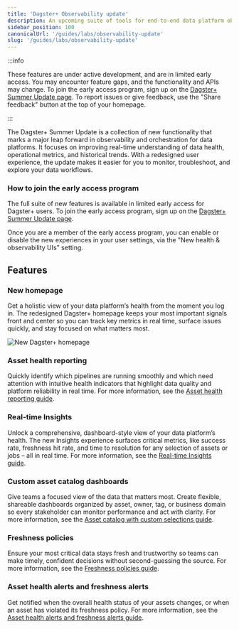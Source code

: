 ```yaml
---
title: 'Dagster+ Observability update'
description: An upcoming suite of tools for end-to-end data platform observability
sidebar_position: 100
canonicalUrl: '/guides/labs/observability-update'
slug: '/guides/labs/observability-update'
---
```


:::info

These features are under active development, and are in limited early access. You may encounter feature gaps, and the functionality and APIs may change. To join the early access program, sign up on the [Dagster+ Summer Update page](https://dagster.io/summer). To report issues or give feedback, use the "Share feedback" button at the top of your homepage.

:::

The Dagster+ Summer Update is a collection of new functionality that marks a major leap forward in observability and orchestration for data platforms. It focuses on improving real-time understanding of data health, operational metrics, and historical trends. With a redesigned user experience, the update makes it easier for you to monitor, troubleshoot, and explore your data workflows.

### How to join the early access program

The full suite of new features is available in limited early access for Dagster+ users. To join the early access program, sign up on the [Dagster+ Summer Update page](https://dagster.io/summer).

Once you are a member of the early access program, you can enable or disable the new experiences in your user settings, via the "New health & observability UIs" setting.

## Features

### New homepage

Get a holistic view of your data platform’s health from the moment you log in. The redesigned Dagster+ homepage keeps your most important signals front and center so you can track key metrics in real time, surface issues quickly, and stay focused on what matters most.

![New Dagster+ homepage](/images/guides/labs/observability-update/new-dagster-plus-homepage.png)

### Asset health reporting

Quickly identify which pipelines are running smoothly and which need attention with intuitive health indicators that highlight data quality and platform reliability in real time. For more information, see the [Asset health reporting guide](/guides/labs/observability-update/asset-health).

### Real-time Insights

Unlock a comprehensive, dashboard-style view of your data platform’s health. The new Insights experience surfaces critical metrics, like success rate, freshness hit rate, and time to resolution for any selection of assets or jobs – all in real time. For more information, see the [Real-time Insights guide](/guides/labs/observability-update/insights).

### Custom asset catalog dashboards

Give teams a focused view of the data that matters most. Create flexible, shareable dashboards organized by asset, owner, tag, or business domain so every stakeholder can monitor performance and act with clarity. For more information, see the [Asset catalog with custom selections guide](/guides/labs/observability-update/asset-catalog).

### Freshness policies

Ensure your most critical data stays fresh and trustworthy so teams can make timely, confident decisions without second-guessing the source. For more information, see the [Freshness policies guide](/guides/labs/observability-update/freshness).

### Asset health alerts and freshness alerts

Get notified when the overall health status of your assets changes, or when an asset has violated its freshness policy. For more information, see the [Asset health alerts and freshness alerts guide](/guides/labs/observability-update/alerts).
